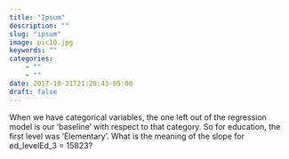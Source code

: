 ```yaml
---
title: "Ipsum"
description: ""
slug: "ipsum"
image: pic10.jpg
keywords: ""
categories: 
    - ""
    - ""
date: 2017-10-31T21:28:43-05:00
draft: false
---
```


When we have categorical variables, the
one left out of the regression model is our
‘baseline’ with respect to that category. So
for education, the first level was
‘Elementary’. What is the meaning of the
slope for ed_levelEd_3 = 15823?